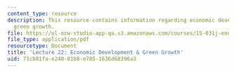```yaml
---
content_type: resource
description: This resource contains information regarding economic development and
  green growth.
file: https://ol-ocw-studio-app-qa.s3.amazonaws.com/courses/15-031j-energy-decisions-markets-and-policies-spring-2012/71cb81fae24081b8e7851636d68396a3_MIT15_031JS12_lec22.pdf
file_type: application/pdf
resourcetype: Document
title: 'Lecture 22: Economic Development & Green Growth'
uid: 71cb81fa-e240-81b8-e785-1636d68396a3
---
```

